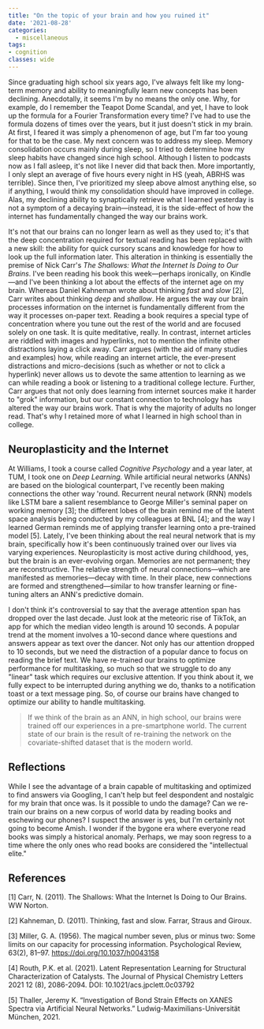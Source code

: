 ```yaml
---
title: "On the topic of your brain and how you ruined it"
date: '2021-08-28'
categories:
  - miscellaneous
tags: 
- cognition
classes: wide
---
```


Since graduating high school six years ago, I've always felt like my long-term memory and ability to meaningfully learn new concepts has been declining. Anecdotally, it seems I'm by no means the only one. Why, for example, do I remember the Teapot Dome Scandal, and yet, I have to look up the formula for a Fourier Transformation every time? I've had to use the formula dozens of times over the years, but it just doesn't stick in my brain. At first, I feared it was simply a phenomenon of age, but I'm far too young for that to be the case. My next concern was to address my sleep. Memory consolidation occurs mainly during sleep, so I tried to determine how my sleep habits have changed since high school. Although I listen to podcasts now as I fall asleep, it's not like I never did that back then. More importantly, I only slept an average of five hours every night in HS (yeah, ABRHS was terrible). Since then, I've prioritized my sleep above almost anything else, so if anything, I would think my consolidation should have improved in college. Alas, my declining ability to synaptically retrieve what I learned yesterday is not a symptom of a decaying brain—instead, it is the side-effect of how the internet has fundamentally changed the way our brains work. 

It's not that our brains can no longer learn as well as they used to; it's that the deep concentration required for textual reading has been replaced with a new skill: the ability for quick cursory scans and knowledge for how to look up the full information later. This alteration in thinking is essentially the premise of Nick Carr's *The Shallows: What the Internet Is Doing to Our Brains*. I've been reading his book this week—perhaps ironically, on Kindle—and I've been thinking a lot about the effects of the internet age on my brain. Whereas Daniel Kahneman wrote about thinking *fast* and *slow* [2], Carr writes about thinking *deep* and *shallow*. He argues the way our brain processes information on the internet is fundamentally different from the way it processes on-paper text. Reading a book requires a special type of concentration where you tune out the rest of the world and are focused solely on one task. It is quite meditative, really. In contrast, internet articles are riddled with images and hyperlinks, not to mention the infinite other distractions laying a click away. Carr argues (with the aid of many studies and examples) how, while reading an internet article, the ever-present distractions and micro-decisions (such as whether or not to click a hyperlink) never allows us to devote the same attention to learning as we can while reading a book or listening to a traditional college lecture. Further, Carr argues that not only does learning from internet sources make it harder to "grok" information, but our constant connection to technology has altered the way our brains work. That is why the majority of adults no longer read. That's why I retained more of what I learned in high school than in college. 

## Neuroplasticity and the Internet

At Williams, I took a course called *Cognitive Psychology* and a year later, at TUM, I took one on *Deep Learning.* While artificial neural networks (ANNs) are based on the biological counterpart, I've recently been making connections the other way 'round. Recurrent neural network (RNN) models like LSTM bare a salient resemblance to George Miller's seminal paper on working memory [3]; the different lobes of the brain remind me of the latent space analysis being conducted by my colleagues at BNL [4]; and the way I learned German reminds me of applying transfer learning onto a pre-trained model [5]. Lately, I've been thinking about the real neural network that is my brain, specifically how it's been continuously trained over our lives via varying experiences. Neuroplasticity is most active during childhood, yes, but the brain is an ever-evolving organ. Memories are not permanent; they are reconstructive. The relative strength of neural connections—which are manifested as memories—decay with time. In their place, new connections are formed and strengthened—similar to how transfer learning or fine-tuning alters an ANN's predictive domain.

I don't think it's controversial to say that the average attention span has dropped over the last decade. Just look at the meteoric rise of TikTok, an app for which the median video length is around 10 seconds. A popular trend at the moment involves a 10-second dance where questions and answers appear as text over the dancer. Not only has our attention dropped to 10 seconds, but we need the distraction of a popular dance to focus on reading the brief text. We have re-trained our brains to optimize performance for multitasking, so much so that we struggle to do any "linear" task which requires our exclusive attention. If you think about it, we fully expect to be interrupted during anything we do, thanks to a notification toast or a text message ping. So, of course our brains have changed to optimize our ability to handle multitasking. 

>If we think of the brain as an ANN, in high school, our brains were trained off our experiences in a pre-smartphone world. The current state of our brain is the result of re-training the network on the covariate-shifted dataset that is the modern world.

## Reflections

While I see the advantage of a brain capable of multitasking and optimized to find answers via Googling, I can't help but feel despondent and nostalgic for my brain that once was. Is it possible to undo the damage? Can we re-train our brains on a new corpus of world data by reading books and eschewing our phones? I suspect the answer is yes, but I'm certainly not going to become Amish. I wonder if the bygone era where everyone read books was simply a historical anomaly. Perhaps, we may soon regress to a time where the only ones who read books are considered the "intellectual elite." 

## References

[1] Carr, N. (2011). The Shallows: What the Internet Is Doing to Our Brains. WW Norton.

[2] Kahneman, D. (2011). Thinking, fast and slow. Farrar, Straus and Giroux.

[3] Miller, G. A. (1956). The magical number seven, plus or minus two: Some limits on our capacity for processing information. Psychological Review, 63(2), 81–97. https://doi.org/10.1037/h0043158

[4] Routh, P.K. et al. (2021). Latent Representation Learning for Structural Characterization of Catalysts. The Journal of Physical Chemistry Letters 2021 12 (8), 2086-2094. DOI: 10.1021/acs.jpclett.0c03792

[5] Thaller, Jeremy K. “Investigation of Bond Strain Effects on XANES Spectra via Artificial Neural Networks.” Ludwig-Maximilians-Universität München, 2021. 
